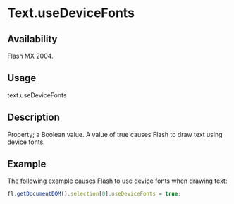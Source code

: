 # Text.useDeviceFonts

## Availability

Flash MX 2004.

## Usage

text.useDeviceFonts

## Description

Property; a Boolean value. A value of true causes Flash to draw text using device fonts.

## Example

The following example causes Flash to use device fonts when drawing text:

```javascript
fl.getDocumentDOM().selection[0].useDeviceFonts = true;
```
